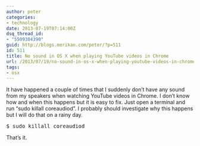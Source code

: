 ```yaml
---
author: peter
categories:
- technology
date: 2013-07-19T07:14:00Z
dsq_thread_id:
- "5509304390"
guid: http://blogs.merikan.com/peter/?p=511
id: 511
title: No sound in OS X when playing YouTube videos in Chrome
url: /2013/07/19/no-sound-in-os-x-when-playing-youtube-videos-in-chrome/
tags:
- osx
---
```


It have happened a couple of times that I suddenly don&#8217;t have any sound from my speakers when watching YouTube videos in Chrome. I don&#8217;t know how and when this happens but it is easy to fix. Just open a terminal and run &#8220;sudo killall coreaudiod&#8221;. I probably should investigate why this happens but I will do that on a rainy day.

<pre class="brush: bash; title: ; notranslate" title="">$ sudo killall coreaudiod
</pre>

That&#8217;s it.